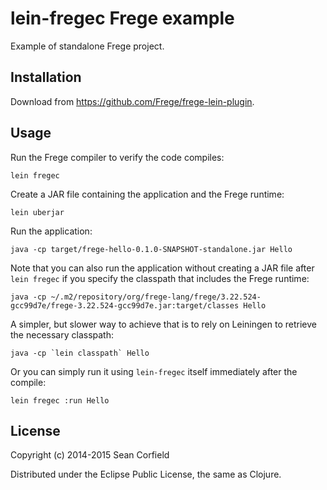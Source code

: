 # lein-fregec Frege example

Example of standalone Frege project.

## Installation

Download from https://github.com/Frege/frege-lein-plugin.

## Usage

Run the Frege compiler to verify the code compiles:

    lein fregec

Create a JAR file containing the application and the Frege runtime:

    lein uberjar

Run the application:

    java -cp target/frege-hello-0.1.0-SNAPSHOT-standalone.jar Hello

Note that you can also run the application without creating a JAR file after `lein fregec` if you specify the classpath that includes the Frege runtime:

    java -cp ~/.m2/repository/org/frege-lang/frege/3.22.524-gcc99d7e/frege-3.22.524-gcc99d7e.jar:target/classes Hello

A simpler, but slower way to achieve that is to rely on Leiningen to retrieve the necessary classpath:

    java -cp `lein classpath` Hello

Or you can simply run it using `lein-fregec` itself immediately after the compile:

    lein fregec :run Hello

## License

Copyright (c) 2014-2015 Sean Corfield

Distributed under the Eclipse Public License, the same as Clojure.

